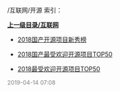 /互联网/开源 索引：


**[上一级目录/互联网](/互联网/index.md)**

- [2018国产开源项目新秀榜](/互联网/开源/2018国产开源项目新秀榜.md)

- [2018国产最受欢迎开源项目TOP50](/互联网/开源/2018国产最受欢迎开源项目TOP50.md)

- [2018最受欢迎开源项目TOP50](/互联网/开源/2018最受欢迎开源项目TOP50.md)


<font size=2 color='grey'> 2019-04-14 07:08 </font>
